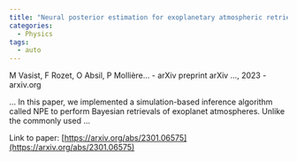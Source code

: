 ```yaml
---
title: "Neural posterior estimation for exoplanetary atmospheric retrieval"
categories:
  - Physics
tags:
  - auto
---
```

M Vasist, F Rozet, O Absil, P Mollière… - arXiv preprint arXiv …, 2023 - arxiv.org

… In this paper, we implemented a simulation-based inference algorithm called NPE to perform Bayesian retrievals of exoplanet atmospheres. Unlike the commonly used …

Link to paper: [https://arxiv.org/abs/2301.06575](https://arxiv.org/abs/2301.06575)
